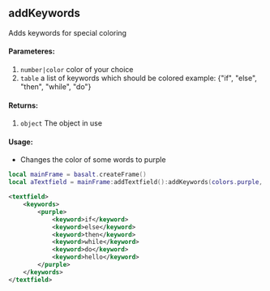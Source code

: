 ## addKeywords
Adds keywords for special coloring

#### Parameteres:
1. `number|color` color of your choice
2. `table` a list of keywords which should be colored example: {"if", "else", "then", "while", "do"}

#### Returns:
1. `object` The object in use

#### Usage:
* Changes the color of some words to purple
```lua
local mainFrame = basalt.createFrame()
local aTextfield = mainFrame:addTextfield():addKeywords(colors.purple, {"if", "else", "then", "while", "do", "hello"})
```
```xml
<textfield>
    <keywords>
        <purple>
            <keyword>if</keyword>
            <keyword>else</keyword>
            <keyword>then</keyword>
            <keyword>while</keyword>
            <keyword>do</keyword>
            <keyword>hello</keyword>
        </purple>
    </keywords>
</textfield>
```